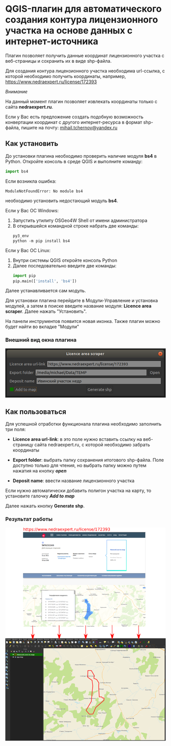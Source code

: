 # QGIS-плагин для автоматического создания контура лицензионного участка на основе данных с интернет-источника

Плагин позволяет получить данные координат лицензионного участка с 
веб-страницы и сохранить их в виде shp-файла.

Для создания контура лицензионного участка необходима url-ссылка, с 
которой необходимо получить координаты, например, https://www.nedraexpert.ru/license/172393

*Внимание*

На данный момент плагин позволяет извлекать координаты только с сайта 
**nedraexpert.ru**. 

Если у Вас есть предложение создать подобную возможность 
конвертации координат с другого интернет-ресурса в формат shp-файла, пишите на почту: mihail.tchernov@yandex.ru

## Как установить

До установки плагина необходимо проверить наличие модуля **bs4** в 
Python.
Откройте консоль в среде QGIS и выполните команду:
```python
import bs4
```

Если возникла ошибка:
```commandline
ModuleNotFoundError: No module bs4
```
необходимо установить недостающий модуль **bs4**.

Если у Вас ОС Windows:
1. Запустить утилиту OSGeo4W Shell от имени администратора
2. В открывшейся командной строке набрать две команды:
   ```commandline
   py3_env
   python -m pip install bs4
   ```

Если у Вас ОС Linux:
1. Внутри системы QGIS откройте консоль Python
2. Далее последовательно введите две команды:
    ```python
    import pip
    pip.main(['install', 'bs4'])
    ```

Далее устанавливается сам модуль.

Для установки плагина перейдите в Модули-Управление и установка модулей, а 
затем в поиске введите название модуля: **Licence area scraper**. Далее нажать
"Установить".

На панели инструментов появится новая иконка. Также плагин можно будет 
найти во вкладке "Модули"
    
### Внешний вид окна плагина

![](src/view.png)


## Как пользоваться
Для успешной отработки функционала плагина необходимо заполнить три поля:
  + **Licence area url-link**: в это поле нужно вставить ссылку на 
    веб-страницу 
  сайта nedraexpert.ru, с которой необходимо забрать координаты
    
  + **Export folder**: выбрать папку сохранения итогового shp-файла. Поле 
    доступно только для чтения, но выбрать папку можно путем нажатия на 
    кнопку ***open***
    
  + **Deposit name**: ввести название лицензионного участка

Если нужно автоматически добавить полигон участка на карту, то установите 
галочку ***Add to map***

Далее нажать кнопку **Generate shp**.

### Результат работы
![](src/result.png)
